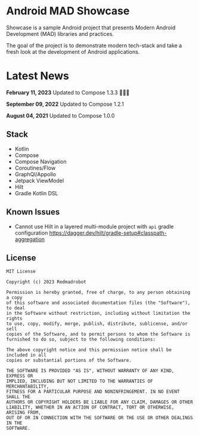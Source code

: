 # Android MAD Showcase

Showcase is a sample Android project that presents Modern Android Development (MAD) libraries and practices.

The goal of the project is to demonstrate modern tech-stack and take a fresh look at the development of Android applications.

# Latest News

**February 11, 2023** Updated to Compose 1.3.3 🎉🎉🎉

**September 09, 2022** Updated to Compose 1.2.1

**August 04, 2021** Updated to Compose 1.0.0

## Stack

* Kotlin
* Compose
* Compose Navigation
* Coroutines/Flow
* GraphQl/Appollo
* Jetpack ViewModel
* Hilt
* Gradle Kotlin DSL

## Known Issues

* Cannot use Hilt in a layered multi-module project with `api` gradle configuration https://dagger.dev/hilt/gradle-setup#classpath-aggregation

## License
```
MIT License

Copyright (c) 2023 Redmadrobot

Permission is hereby granted, free of charge, to any person obtaining a copy
of this software and associated documentation files (the "Software"), to deal
in the Software without restriction, including without limitation the rights
to use, copy, modify, merge, publish, distribute, sublicense, and/or sell
copies of the Software, and to permit persons to whom the Software is
furnished to do so, subject to the following conditions:

The above copyright notice and this permission notice shall be included in all
copies or substantial portions of the Software.

THE SOFTWARE IS PROVIDED "AS IS", WITHOUT WARRANTY OF ANY KIND, EXPRESS OR
IMPLIED, INCLUDING BUT NOT LIMITED TO THE WARRANTIES OF MERCHANTABILITY,
FITNESS FOR A PARTICULAR PURPOSE AND NONINFRINGEMENT. IN NO EVENT SHALL THE
AUTHORS OR COPYRIGHT HOLDERS BE LIABLE FOR ANY CLAIM, DAMAGES OR OTHER
LIABILITY, WHETHER IN AN ACTION OF CONTRACT, TORT OR OTHERWISE, ARISING FROM,
OUT OF OR IN CONNECTION WITH THE SOFTWARE OR THE USE OR OTHER DEALINGS IN THE
SOFTWARE.
```
